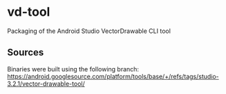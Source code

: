 # vd-tool

Packaging of the Android Studio VectorDrawable CLI tool

## Sources

Binaries were built using the following branch: https://android.googlesource.com/platform/tools/base/+/refs/tags/studio-3.2.1/vector-drawable-tool/
